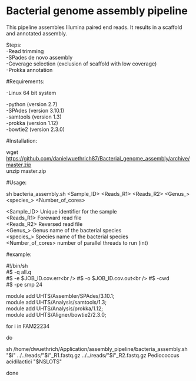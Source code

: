 Bacterial genome assembly pipeline
=======================

This pipeline assembles Illumina paired end reads. It results in a scaffold and annotated assembly.<br />

Steps:<br />
-Read trimming<br />
-SPades de novo assembly<br />
-Coverage selection (exclusion of scaffold with low coverage)<br />
-Prokka annotation<br />

#Requirements:

-Linux 64 bit system<br />

-python (version 2.7)<br />
-SPAdes (version 3.10.1)<br />
-samtools (version 1.3)<br />
-prokka (version 1.12)<br />
-bowtie2 (version 2.3.0)<br />

#Installation:

wget https://github.com/danielwuethrich87/Bacterial_genome_assembly/archive/master.zip<br />
unzip master.zip

#Usage:

  sh bacteria_assembly.sh <Sample_ID> <Reads_R1> <Reads_R2> <Genus_> <species_> <Number_of_cores><br />
 
  <Sample_ID>               Unique identifier for the sample<br />
  <Reads_R1>                Foreward read file<br />
  <Reads_R2>                Reversed read file<br />
  <Genus_>                  Genus name of the bacterial species<br />
  <species_>                Species name of the bacterial species<br />
  <Number_of_cores>         number of parallel threads to run (int)<br />

#example:


#!/bin/sh<br />
#$ -q all.q<br />
#$ -e $JOB_ID.cov.err<br />
#$ -o $JOB_ID.cov.out<br />
#$ -cwd<br />
#$ -pe smp 24<br />

module add UHTS/Assembler/SPAdes/3.10.1;<br />
module add UHTS/Analysis/samtools/1.3;<br />
module add UHTS/Analysis/prokka/1.12;<br />
module add UHTS/Aligner/bowtie2/2.3.0;<br />

for i in FAM22234<br />

do<br />

sh /home/dwuethrich/Application/assembly_pipeline/bacteria_assembly.sh "$i" ../../reads/"$i"_R1.fastq.gz ../../reads/"$i"_R2.fastq.gz Pediococcus acidilactici "$NSLOTS"<br />

done<br />

